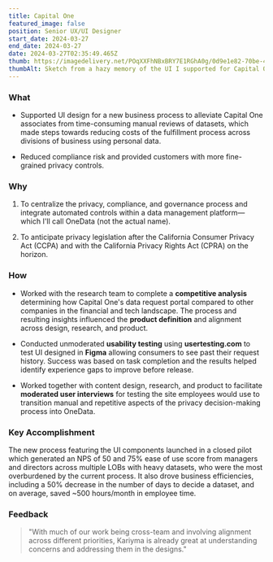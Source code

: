 ```yaml
---
title: Capital One
featured_image: false
position: Senior UX/UI Designer
start_date: 2024-03-27
end_date: 2024-03-27
date: 2024-03-27T02:35:49.465Z
thumb: https://imagedelivery.net/POqXXFhNBxBRY7E1RGhA0g/0d9e1e82-70be-42fa-8cd7-118a9de1c200/public
thumbAlt: Sketch from a hazy memory of the UI I supported for Capital One
---
```

### What

- Supported UI design for a new business process to alleviate Capital One associates from time-consuming manual reviews of datasets, which made steps towards reducing costs of the fulfillment process across divisions of business using personal data.

- Reduced compliance risk and provided customers with more fine-grained privacy controls.

### Why

1. To centralize the privacy, compliance, and governance process and integrate automated controls within a data management platform—which I'll call OneData (not the actual name).

2. To anticipate privacy legislation after the California Consumer Privacy Act (CCPA) and with the California Privacy Rights Act (CPRA) on the horizon.

### How

- Worked with the research team to complete a **competitive analysis** determining how Capital One's data request portal compared to other companies in the financial and tech landscape. The process and resulting insights influenced the **product definition** and alignment across design, research, and product.

- Conducted unmoderated **usability testing** using **usertesting.com** to test UI designed in **Figma** allowing consumers to see past their request history. Success was based on task completion and the results helped identify experience gaps to improve before release.

- Worked together with content design, research, and product to facilitate **moderated user interviews** for testing the site employees would use to transition manual and repetitive aspects of the privacy decision-making process into OneData.

### Key Accomplishment 

The new process featuring the UI components launched in a closed pilot which generated an NPS of 50 and 75% ease of use score from managers and directors across multiple LOBs with heavy datasets, who were the most overburdened by the current process. It also drove business efficiencies, including a 50% decrease in the number of days to decide a dataset, and on average, saved ~500 hours/month in employee time.

### Feedback

> "With much of our work being cross-team and involving alignment across different priorities, Kariyma is already great at understanding concerns and addressing them in the designs."
